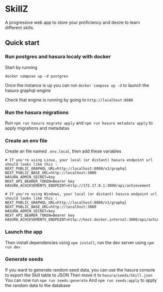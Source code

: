 # SkillZ

A progressive web app to store your proficiency and desire to learn different skills.

## Quick start

### Run postgres and hasura localy with docker

Start by running

`docker compose up -d postgres`

Once the instance is up you can run `docker compose up -d` to launch the hasura graphql-engine

Check that engine is running by going to `http://localhost:8080`

### Run the hasura migrations

Run `npm run hasura migrate apply` and `npm run hasura metadata apply` to apply migrations and metadatas

### Create an env file

Create an file named `.env.local`, then add these variables

```
# If you're using Linux, your local (or distant) hasura endpoint url should looks like this :
NEXT_PUBLIC_GRAPHQL_URL=http://localhost:8080/v1/graphql
NEXT_PUBLIC_BASE_URL=http://localhost:3000
HASURA_ADMIN_SECRET=key
NEXT_API_BEARER_TOKEN=Bearer key
HASURA_ACHIEVEMENTS_ENDPOINT=http://172.17.0.1:3000/api/achievement
```

```
# If you're using Windows, your local (or distant) hasura endpoint url should looks like this :
NEXT_PUBLIC_GRAPHQL_URL=http://localhost:8080/v1/graphql
NEXT_PUBLIC_BASE_URL=http://localhost:3000
HASURA_ADMIN_SECRET=key
NEXT_API_BEARER_TOKEN=Bearer key
HASURA_ACHIEVEMENTS_ENDPOINT=http://host.docker.internal:3000/api/achievement
```

### Launch the app

Then install dependencies using `npm install`, run the dev server using `npm run dev`

### Generate seeds

If you want to generate random seed data, you can use the hasura console to export the Skill table to JSON
Then move it to `hasura/seeds/Skill.json`
You can now run `npm run seeds:generate`
And `npm run seeds:apply` to apply the random data to the database
